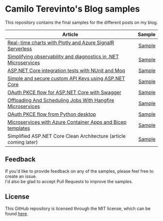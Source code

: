# Camilo Terevinto's Blog samples

This repository contains the final samples for the different posts on my blog.

| Article      | Sample |
|--------------|-------:|
| [Real-time charts with Plotly and Azure SignalR Serverless](https://www.camiloterevinto.com/post/real-time-charts-with-plotly-and-azure-signalr-serverless) | [Sample](/Samples/Realtime%20Charts%20with%20SignalR) |
| [Simplifying observability and diagnostics in .NET Microservices](https://www.camiloterevinto.com/post/simplifying-observability-and-diagnostics-in-net-microservices-and-distributed-systems) | [Sample](/Samples/Extending%20observability%20with%20custom%20headers) |
| [ASP.NET Core integration tests with NUnit and Moq](https://www.camiloterevinto.com/post/asp-net-core-integration-tests-with-nunit-and-moq) | [Sample](/Samples/Integration%20Tests%20with%20NUnit%20and%20Moq) |
| [Simple and secure custom API Keys using ASP.NET Core](https://www.camiloterevinto.com/post/simple-and-secure-api-keys-using-asp-net-core) | [Sample](https://github.com/CamiloTerevinto/Blog/tree/main/Samples/Simple%20and%20secure%20custom%20API%20Keys%20using%20ASP.NET%20Core) |
| [OAuth PKCE flow for ASP.NET Core with Swagger](https://www.camiloterevinto.com/post/oauth-pkce-flow-for-asp-net-core-with-swagger) | [Sample](/Samples/OAuth%20PKCE%20flow%20for%20Swagger%20in%20ASP.NET%20Core) |
| [Offloading And Scheduling Jobs With Hangfire Microservices](https://www.camiloterevinto.com/post/offloading-and-scheduling-jobs-with-hangfire-microservices) | [Sample](/Samples/Offloading%20And%20Scheduling%20With%20Hangfire%20Microservices) |
| [OAuth PKCE flow from Python desktop](https://www.camiloterevinto.com/post/oauth-pkce-flow-from-python-desktop) | [Sample](/Samples/OAuth%20PKCE%20flow%20from%20Python%20desktop) |
| [Microservices with Azure Container Apps and Bicep templates](https://www.camiloterevinto.com/post/microservices-container-apps-and-bicep) | [Sample](/Samples/Microservices%20with%20Azure%20Container%20Apps%20and%20Bicep%20templates) |
| Simplified ASP.NET Core Clean Architecture (article coming later) | [Sample](/Samples/Simplified%20ASP.NET%20Core%20Clean%20Architecture) |

## Feedback

If you'd like to provide feedback on any of the samples, please feel free to create an issue.  
I'd also be glad to accept Pull Requests to improve the samples.

## License

This GitHub repository is licensed through the MIT license, which can be found [here](/LICENSE).
